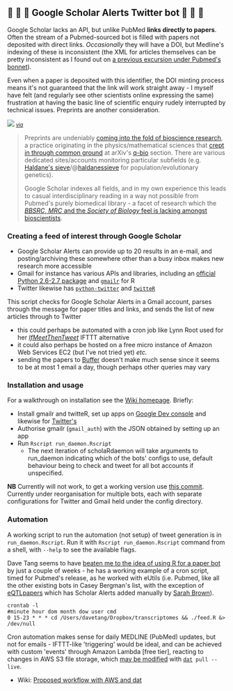 ## :mag_right: :hatched_chick: :page_with_curl: Google Scholar Alerts Twitter bot :page_with_curl: :hatched_chick: :mag_right:

Google Scholar lacks an API, but unlike PubMed **links directly to papers**. Often the stream of a Pubmed-sourced bot is filled with papers not deposited with direct links. *Occasionally* they will have a DOI, but Medline's indexing of these is inconsistent (the XML for articles themselves can be pretty inconsistent as I found out on [a previous excursion under Pubmed's bonnet](https://github.com/lmmx/watir-paper-scanner)).

Even when a paper is deposited with this identifier, the DOI minting process means it's not guaranteed that the link will work straight away - I myself have felt (and regularly see other scientists online expressing the same) frustration at having the basic line of scientific enquiry rudely interrupted by technical issues. Preprints are another consideration.

[![](https://pbs.twimg.com/media/Bd3Hj2GCIAABX-E.jpg)](http://arxiv.org/year/q-bio/13) <small>*[via](https://twitter.com/nextgenseek/status/422713358668668929)*</small>

> Preprints are undeniably [coming into the fold of bioscience research](https://www.youtube.com/watch?v=G1ffCDBPiOA), a practice originating in the physics/mathematical sciences that [crept in through common ground](https://twitter.com/leonidkruglyak/status/335422823025741826) at arXiv's [q-bio](http://arxiv.org/archive/q-bio) section. There are various dedicated sites/accounts monitoring particular subfields (e.g. [Haldane's sieve](haldanessieve.org)/@[haldanessieve](https://twitter.com/haldanessieve) for population/evolutionary genetics).
>
> Google Scholar indexes all fields, and in my own experience this leads to casual interdisciplinary reading in a way not possible from Pubmed's purely biomedical library - a facet of research which the [*BBSRC*, *MRC* and the *Society of Biology* feel is lacking amongst bioscientists](http://www.bbsrc.ac.uk/news/people-skills-training/2015/150204-n-report-vulnerable-research-skills-capabilities.aspx).

### Creating a feed of interest through Google Scholar

* Google Scholar Alerts can provide up to 20 results in an e-mail, and posting/archiving these somewhere other than a busy inbox makes new research more accessible
* Gmail for instance has various APIs and libraries, including an [official Python 2.6-2.7 package](https://developers.google.com/api-client-library/python/apis/gmail/v1) and [`gmailr`](https://github.com/jimhester/gmailr) for R
* Twitter likewise has [`python-twitter`](https://github.com/bear/python-twitter) and [`twitteR`](https://github.com/geoffjentry/twitteR)

This script checks for Google Scholar Alerts in a Gmail account, parses through the message for paper titles and links, and sends the list of new articles through to Twitter

* this could perhaps be automated with a cron job like Lynn Root used for her [*IfMeetThenTweet*](https://github.com/econchick/IfMeetThenTweet/) IFTTT alternative
* it could also perhaps be hosted on a free micro instance of Amazon Web Services EC2 (but I've not tried yet) *etc.*
* sending the papers to [Buffer](https://bufferapp.com/guides) doesn't make much sense since it seems to be at most 1 email a day, though perhaps other queries may vary

### Installation and usage

For a walkthrough on installation see the [Wiki homepage](https://github.com/lmmx/scholaRdaemon/wiki). Briefly:

* Install gmailr and twitteR, set up apps on [Google Dev console](https://developers.google.com/console/) and likewise for [Twitter's](https://apps.twitter.com/)
* Authorise gmailr (`gmail_auth`) with the JSON obtained by setting up an app
* Run `Rscript run_daemon.Rscript`
  * The next iteration of scholaRdaemon will take arguments to run_daemon indicating which of the bots' configs to use, default behaviour being to check and tweet for all bot accounts if unspecified.

**NB** Currently will not work, to get a working version use [this commit](https://github.com/lmmx/scholaRdaemon/commit/da2d16d9cb3678cdac2b7837de74c53931060701). Currently under reorganisation for multiple bots, each with separate configurations for Twitter and Gmail held under the config directory.

### Automation

A working script to run the automation (not setup) of tweet generation is in `run_daemon.Rscript`. Run it with `Rscript run_daemon.Rscript` command from a shell, with `--help` to see the available flags.

Dave Tang seems to have [beaten me to the idea of using R for a paper bot](http://davetang.org/muse/2015/01/31/transcriptome-feed-using-r/) by just a couple of weeks - he has a working example of a cron script, timed for Pubmed's release, as he worked with eUtils (i.e. Pubmed, like all the other existing bots in Casey Bergman's list, with the exception of [eQTLpapers](https://twitter.com/eQTL_papers) which has Scholar Alerts added manually by [Sarah Brown](https://twitter.com/sarahfbrooks)).

```cron
crontab -l
#minute hour dom month dow user cmd
0 15-23 * * * cd /Users/davetang/Dropbox/transcriptomes && ./feed.R &> /dev/null
```

Cron automation makes sense for daily MEDLINE (PubMed) updates, but not for emails - IFTTT-like 'triggering' would be ideal, and can be achieved with custom 'events' through Amazon Lambda [free tier], reacting to changes in AWS S3 file storage, which [may be modified](https://github.com/jb55/s3-blob-store) with [`dat`](http://dat-data.com/)` pull --live`.

* Wiki: [Proposed workflow with AWS and dat](https://github.com/lmmx/scholaRdaemon/wiki/Draft-workflow-with-AWS-and-dat)